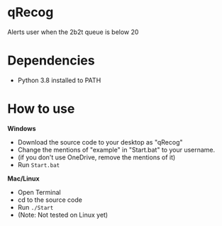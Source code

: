 # qRecog
Alerts user when the 2b2t queue is below 20


# Dependencies

* Python 3.8 installed to PATH


# How to use

**Windows**

* Download the source code to your desktop as "qRecog"
* Change the mentions of "example" in "Start.bat" to your username.
* (if you don't use OneDrive, remove the mentions of it)
* Run `Start.bat`

**Mac/Linux**

* Open Terminal
* cd to the source code
* Run `./Start`
* (Note: Not tested on Linux yet)